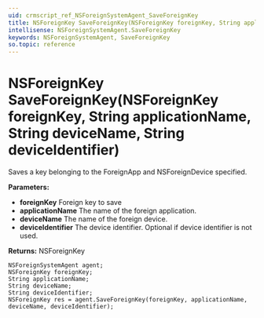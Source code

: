 ```yaml
---
uid: crmscript_ref_NSForeignSystemAgent_SaveForeignKey
title: NSForeignKey SaveForeignKey(NSForeignKey foreignKey, String applicationName, String deviceName, String deviceIdentifier)
intellisense: NSForeignSystemAgent.SaveForeignKey
keywords: NSForeignSystemAgent, SaveForeignKey
so.topic: reference
---
```


# NSForeignKey SaveForeignKey(NSForeignKey foreignKey, String applicationName, String deviceName, String deviceIdentifier)

Saves a key belonging to the ForeignApp and NSForeignDevice specified.

**Parameters:**
 - **foreignKey** Foreign key to save
 - **applicationName** The name of the foreign application.
 - **deviceName** The name of the foreign device.
 - **deviceIdentifier** The device identifier. Optional if device identifier is not used.

**Returns:** NSForeignKey

```crmscript
NSForeignSystemAgent agent;
NSForeignKey foreignKey;
String applicationName;
String deviceName;
String deviceIdentifier;
NSForeignKey res = agent.SaveForeignKey(foreignKey, applicationName, deviceName, deviceIdentifier);
```

